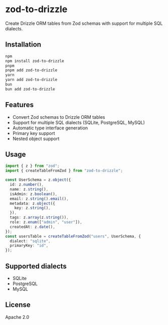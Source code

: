 # zod-to-drizzle

Create Drizzle ORM tables from Zod schemas with support for multiple SQL dialects.

## Installation

```bash
npm
npm install zod-to-drizzle
pnpm
pnpm add zod-to-drizzle
yarn
yarn add zod-to-drizzle
bun
bun add zod-to-drizzle
```

## Features

- Convert Zod schemas to Drizzle ORM tables
- Support for multiple SQL dialects (SQLite, PostgreSQL, MySQL)
- Automatic type interface generation
- Primary key support
- Nested object support

## Usage

```typescript
import { z } from "zod";
import { createTableFromZod } from "zod-to-drizzle";

const UserSchema = z.object({
  id: z.number(),
  name: z.string(),
  isAdmin: z.boolean(),
  email: z.string().email(),
  metadata: z.object({
    key: z.string(),
  }),
  tags: z.array(z.string()),
  role: z.enum(["admin", "user"]),
  createdAt: z.date(),
});
const usersTable = createTableFromZod("users", UserSchema, {
  dialect: "sqlite",
  primaryKey: "id",
});
````

## Supported dialects

- SQLite
- PostgreSQL
- MySQL

## License

Apache 2.0
